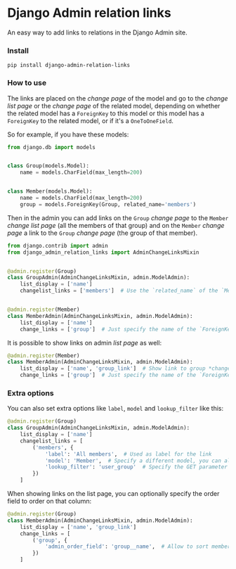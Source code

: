 # Django Admin relation links

An easy way to add links to relations in the Django Admin site.

### Install

    pip install django-admin-relation-links

### How to use

The links are placed on the *change page* of the model and go to the *change
list page* or the *change page* of the related model, depending on whether the
related model has a `ForeignKey` to this model or this model has a `ForeignKey`
to the related model, or if it's a `OneToOneField`.

So for example, if you have these models:


```python
from django.db import models


class Group(models.Model):
    name = models.CharField(max_length=200)


class Member(models.Model):
    name = models.CharField(max_length=200)
    group = models.ForeignKey(Group, related_name='members')
```


Then in the admin you can add links on the `Group` *change page* to the
`Member` *change list page* (all the members of that group) and on the `Member`
*change page* a link to the `Group` *change page* (the group of that member).

```python
from django.contrib import admin
from django_admin_relation_links import AdminChangeLinksMixin


@admin.register(Group)
class GroupAdmin(AdminChangeLinksMixin, admin.ModelAdmin):
    list_display = ['name']
    changelist_links = ['members']  # Use the `related_name` of the `Member.group` field


@admin.register(Member)
class MemberAdmin(AdminChangeLinksMixin, admin.ModelAdmin):
    list_display = ['name']
    change_links = ['group']  # Just specify the name of the `ForeignKey` field
```

It is possible to show links on admin *list page* as well:

```python
@admin.register(Member)
class MemberAdmin(AdminChangeLinksMixin, admin.ModelAdmin):
    list_display = ['name', 'group_link']  # Show link to group *change page* on member *list page*
    change_links = ['group']  # Just specify the name of the `ForeignKey` field
```


### Extra options

You can also set extra options like `label`, `model` and `lookup_filter` like this:

```python
@admin.register(Group)
class GroupAdmin(AdminChangeLinksMixin, admin.ModelAdmin):
    list_display = ['name']
    changelist_links = [
        ('members', {
            'label': 'All members',  # Used as label for the link
            'model': 'Member',  # Specify a different model, you can also specify an app using `app.Member`
            'lookup_filter': 'user_group'  # Specify the GET parameter used for filtering the queryset
        })
    ]
```

When showing links on the list page, you can optionally specify the order field
to order on that column:

```python
@admin.register(Group)
class MemberAdmin(AdminChangeLinksMixin, admin.ModelAdmin):
    list_display = ['name', 'group_link']
    change_links = [
        ('group', {
            'admin_order_field': 'group__name',  # Allow to sort members by `group_link` column
        })
    ]
```
